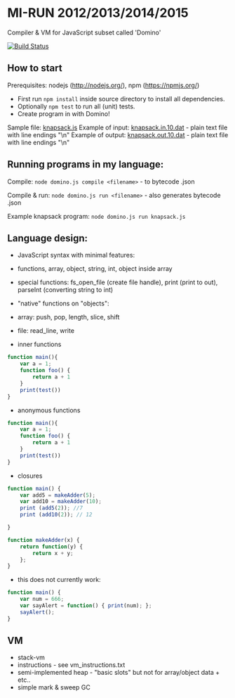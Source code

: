 MI-RUN 2012/2013/2014/2015
==
Compiler & VM for JavaScript subset called 'Domino'

[![Build Status](https://travis-ci.org/tenerd/mi-run.svg?branch=master)](https://travis-ci.org/tenerd/mi-run)

How to start
---
Prerequisites: nodejs (http://nodejs.org/), npm (https://npmjs.org/)

* First run `npm install` inside source directory to install all dependencies.
* Optionally `npm test` to run all (unit) tests.
* Create program in with Domino!

Sample file: <a href="knapsack.js">knapsack.js</a>
Example of input: <a href="compiler/knapsack.in.10.dat">knapsack.in.10.dat</a>
    - plain text file with line endings "\n" 
Example of output: <a href="compiler/knapsack.out.10.dat">knapsack.out.10.dat</a>
    - plain text file with line endings "\n"

Running programs in my language:
--
Compile:  `node domino.js compile <filename>` 
    - to bytecode <filename>.json

Compile & run: `node domino.js run <filename>`
    - also generates bytecode <filename>.json

Example knapsack program: `node domino.js run knapsack.js`

Language design:
--
* JavaScript syntax with minimal features: 
* functions, array, object, string, int, object inside array
* special functions: fs_open_file (create file handle), print (print to out), parseInt (converting string to int)
* "native" functions on "objects":

 * array: push, pop, length, slice, shift
 * file: read_line, write
 
* inner functions
 
~~~~ JavaScript
function main(){
    var a = 1; 
    function foo() {
        return a + 1
    } 
    print(test())
}
~~~~

* anonymous functions

~~~~ JavaScript
function main(){
    var a = 1; 
    function foo() {
        return a + 1
    } 
    print(test())
}
~~~~

* closures

~~~~ JavaScript
function main() {
    var add5 = makeAdder(5);
    var add10 = makeAdder(10);
    print (add5(2)); //7
    print (add10(2)); // 12

}

function makeAdder(x) {
    return function(y) {
        return x + y;
    };
}
~~~~

* this does not currently work:

~~~~ JavaScript
function main() {
    var num = 666;
    var sayAlert = function() { print(num); };
    sayAlert();
}
~~~~ 

 

VM
--
* stack-vm
* instructions - see vm_instructions.txt
* semi-implemented heap - "basic slots" but not for array/object data + etc..
* simple mark & sweep GC


